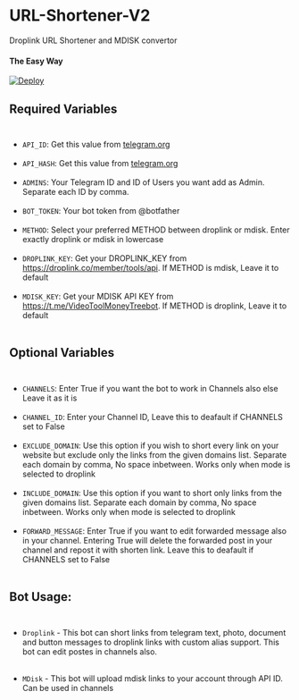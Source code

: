 # URL-Shortener-V2
Droplink URL Shortener and MDISK convertor

#### The Easy Way

[![Deploy](https://www.herokucdn.com/deploy/button.svg)](https://heroku.com/deploy)

## Required Variables <br> <br>

* `API_ID`: Get this value from [telegram.org](https://my.telegram.org/apps) <br><br>
* `API_HASH`: Get this value from [telegram.org](https://my.telegram.org/apps) <br><br>
* `ADMINS`: Your Telegram ID and ID of Users you want add as Admin. Separate each ID by comma.<br><br>
* `BOT_TOKEN`: Your bot token from @botfather<br><br>
* `METHOD`: Select your preferred METHOD between droplink or mdisk. Enter exactly droplink or mdisk in lowercase<br><br>
* `DROPLINK_KEY`:  Get your DROPLINK_KEY from https://droplink.co/member/tools/api. If METHOD is mdisk, Leave it to default<br><br>
* `MDISK_KEY`: Get your MDISK API KEY from https://t.me/VideoToolMoneyTreebot. If METHOD is droplink, Leave it to default<br><br>


## Optional Variables <br> <br>

* `CHANNELS`: Enter True if you want the bot to work in Channels also else Leave it as it is<br><br>
* `CHANNEL_ID`: Enter your Channel ID, Leave this to deafault if CHANNELS set to False<br><br>
* `EXCLUDE_DOMAIN`: Use this option if you wish to short every link on your website but exclude only the links from the given domains list. Separate each domain by comma, No space inbetween. Works only when mode is selected to droplink<br><br>
* `INCLUDE_DOMAIN`: Use this option if you want to short only links from the given domains list. Separate each domain by comma, No space inbetween. Works only when mode is selected to droplink<br><br>
* `FORWARD_MESSAGE`: Enter True if you want to edit forwarded message also in your channel. Entering True will delete the forwarded post in your channel and repost it with shorten link. Leave this to deafault if CHANNELS set to False<br><br>


## Bot Usage: <br><br>

* `Droplink` - This bot can short links from telegram text, photo, document and button messages to droplink links with custom alias support. This bot can edit postes in channels also. <br><br>

* `MDisk` - This bot will upload mdisk links to your account through API ID. Can be used in channels




